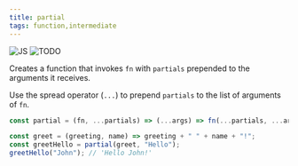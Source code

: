 ```yaml
---
title: partial
tags: function,intermediate
---
```


![JS](https://img.shields.io/badge/supports-javascript-yellow.svg?style=flat-square)
![TODO](https://img.shields.io/badge///TODO-blue.svg?style=flat-square)

Creates a function that invokes `fn` with `partials` prepended to the arguments it receives.

Use the spread operator (`...`) to prepend `partials` to the list of arguments of `fn`.

```js
const partial = (fn, ...partials) => (...args) => fn(...partials, ...args);
```

```js
const greet = (greeting, name) => greeting + " " + name + "!";
const greetHello = partial(greet, "Hello");
greetHello("John"); // 'Hello John!'
```
